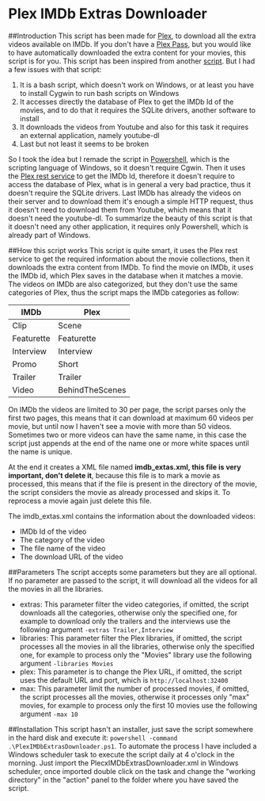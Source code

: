 # Plex IMDb Extras Downloader

##Introduction
This script has been made for [Plex](https://plex.tv), to download all the extra videos available on IMDb.
If you don't have a [Plex Pass](https://plex.tv/subscription/about), but you would like to have automatically downloaded the extra content for your movies, this script is for you.
This script has been inspired from another [script](https://forums.plex.tv/discussion/121599/auto-download-missing-trailers-from-idmb-for-all-movies-in-collection). But I had a few issues with that script:

1. It is a bash script, which doesn't work on Windows, or at least you have to install Cygwin to run bash scripts on Windows
2. It accesses directly the database of Plex to get the IMDb Id of the movies, and to do that it requires the SQLite drivers, another software to install
3. It downloads the videos from Youtube and also for this task it requires an external application, namely youtube-dl
4. Last but not least it seems to be broken

So I took the idea but I remade the script in [Powershell](https://msdn.microsoft.com/en-us/powershell/mt173057.aspx), which is the scripting language of Windows, so it doesn't require Cgwin.
Then it uses the [Plex rest service](https://support.plex.tv/hc/en-us/articles/201638786-Plex-Media-Server-URL-Commands) to get the IMDb Id, therefore it doesn't require to access the database of Plex, what is in general a very bad practice, thus it doesn't require the SQLite drivers.
Last IMDb has already the videos on their server and to download them it's enough a simple HTTP request, thus it doesn't need to download them from Youtube, which means that it doesn't need the youtube-dl.
To summarize the beauty of this script is that it doesn't need any other application, it requires only Powershell, which is already part of Windows.

##How this script works
This script is quite smart, it uses the Plex rest service to get the required information about the movie collections, then it downloads the extra content from IMDb.
To find the movie on IMDb, it uses the IMDb id, which Plex saves in the database when it matches a movie. The videos on IMDb are also categorized, but they don't use the same categories of Plex, thus the script maps the IMDb categories as follow:

| **IMDb** | **Plex** |
|------------ | ------------- |
| Clip | Scene |
| Featurette | Featurette |
| Interview | Interview |
| Promo | Short |
| Trailer | Trailer |
| Video | BehindTheScenes |

On IMDb the videos are limited to 30 per page, the script parses only the first two pages, this means that it can download at maximum 60 videos per movie, but until now I haven't see a movie with more than 50 videos. Sometimes two or more videos can have the same name, in this case the script just appends at the end of the name one or more white spaces until the name is unique.

At the end it creates a XML file named **imdb_extas.xml, this file is very important, don't delete it**, because this file is to mark a movie as processed, this means that if the file is present in the directory of the movie, the script considers the movie as already processed and skips it. To reprocess a movie again just delete this file.

The imdb_extas.xml contains the information about the downloaded videos:
* IMDb Id of the video
* The category of the video
* The file name of the video
* The download URL of the video

##Parameters
The script accepts some parameters but they are all optional. If no parameter are passed to the script, it will download all the videos for all the movies in all the libraries.
* extras: This parameter filter the video categories, if omitted, the script downloads all the categories, otherwise only the specified one, for example to download only the trailers and the interviews use the following argument ```-extras Trailer,Interview```
* libraries: This parameter filter the Plex libraries, if omitted, the script processes all the movies in all the libraries, otherwise only the specified one, for example to process only the "Movies" library use the following argument ```-libraries Movies```
* plex: This parameter is to change the Plex URL, if omitted, the script uses the default URL and port, which is ```http://localhost:32400```
* max: This parameter limit the number of processed movies, if omitted, the script processes all the movies, otherwise it processes only "max" movies, for example to process only the first 10 movies use the following argument ```-max 10```

##Installation
This script hasn't an installer, just save the script somewhere in the hard disk and execute it: ```powershell -command .\PlexIMDbExtrasDownloader.ps1```.
To automate the process I have included a Windows scheduler task to execute the script daily at 4 o'clock in the morning. Just import the PlecxIMDbExtrasDownloader.xml in Windows scheduler, once imported double click on the task and change the "working directory" in the "action" panel to the folder where you have saved the script.
